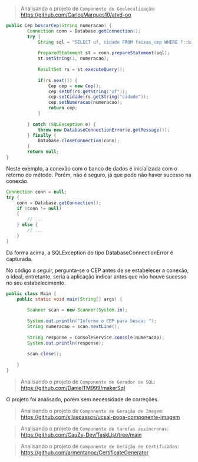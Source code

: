 > Analisando o projeto de `Componente de Geolocalização`: https://github.com/CarlosMarques10/atvd-oo

```java
public Cep buscarCep(String numeracao) {
		Connection conn = Database.getConnection();
		try {
			String sql = "SELECT uf, cidade FROM faixas_cep WHERE ?::bigint BETWEEN CAST(cep_inicio AS bigint) AND CAST(cep_fim AS bigint) OFFSET 1LIMIT 1";
			
			PreparedStatement st = conn.prepareStatement(sql);
			st.setString(1, numeracao);
			
			ResultSet rs = st.executeQuery();
			
			if(rs.next()) {
				Cep cep = new Cep();
				cep.setUf(rs.getString("uf"));
				cep.setCidade(rs.getString("cidade"));
				cep.setNumeracao(numeracao);
				return cep;
			}
			
		} catch (SQLException e) {
			throw new DatabaseConnectionError(e.getMessage());
		} finally {
			Database.closeConnection(conn);
		}
		return null;
}
```
Neste exemplo, a conexão com o banco de dados é inicializada com o retorno do método. Porém, não é seguro, já que pode não haver sucesso na conexão.

```java
Connection conn = null;
try {
	conn = Database.getConnection();
	if (conn != null)
	{
		// ...
	} else {
		// ...
	}
}
```

Da forma acima, a SQLException do tipo DatabaseConnectionError é capturada.

No código a seguir, pergunta-se o CEP antes de se estabelecer a conexão, o ideal, entretanto, seria a aplicação indicar antes que não houve sucesso no seu estabelecimento.

```java
public class Main {
	public static void main(String[] args) {
		
		Scanner scan = new Scanner(System.in);
		
		System.out.println("Informe o CEP para busca: ");
		String numeracao = scan.nextLine();
		
		String response = ConsoleService.console(numeracao);
		System.out.println(response);
		
		scan.close();
		
	}
}
```

> Analisando o projeto de `Componente de Gerador de SQL`: https://github.com/DanielTM999/makerSql

O projeto foi analisado, porém sem necessidade de correções.

> Analisando o projeto de `Componente de Geração de Imagem`: https://github.com/silaspassos/ucsal-pooa-componente-imagem

> Analisando o projeto de `Componente de tarefas assíncronas`: https://github.com/CauZy-Dev/TaskList/tree/main

> Analisando o projeto de `Componente de Geração de Certificados`: https://github.com/armentanoc/CertificateGenerator
